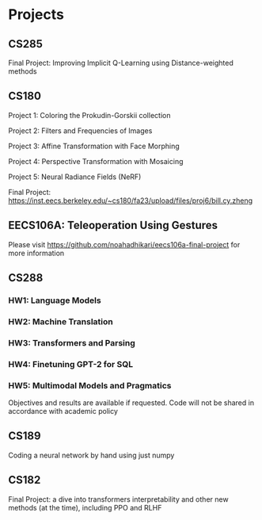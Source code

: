 # Projects

## CS285

Final Project: Improving Implicit Q-Learning using Distance-weighted methods

## CS180

Project 1: Coloring the Prokudin-Gorskii collection

Project 2: Filters and Frequencies of Images

Project 3: Affine Transformation with Face Morphing

Project 4: Perspective Transformation with Mosaicing

Project 5: Neural Radiance Fields (NeRF)


Final Project: https://inst.eecs.berkeley.edu/~cs180/fa23/upload/files/proj6/bill.cy.zheng

## EECS106A: Teleoperation Using Gestures

Please visit https://github.com/noahadhikari/eecs106a-final-project for more information

## CS288

### HW1: Language Models

### HW2: Machine Translation

### HW3: Transformers and Parsing

### HW4: Finetuning GPT-2 for SQL

### HW5: Multimodal Models and Pragmatics

Objectives and results are available if requested. Code will not be shared in accordance with academic policy

## CS189

Coding a neural network by hand using just numpy

## CS182

Final Project: a dive into transformers interpretability and other new methods (at the time), including PPO and RLHF
